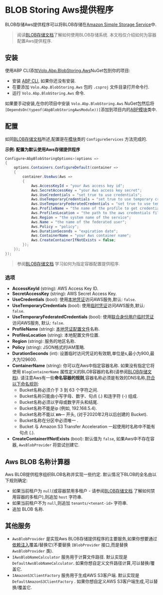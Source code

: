 # BLOB Storing Aws提供程序

BLOB存储Aws提供程序可以将BLOB存储在[Amazon Simple Storage Service](https://aws.amazon.com/cn/s3/)中.

> 阅读[BLOB存储文档](Blob-Storing.md)了解如何使用BLOB存储系统. 本文档仅介绍如何为容器配置Aws提供程序.

## 安装

使用ABP CLI添加[Volo.Abp.BlobStoring.Aws](https://www.nuget.org/packages/Volo.Abp.BlobStoring.Aws)NuGet包到你的项目:

* 安装 [ABP CLI](https://docs.abp.io/en/abp/latest/CLI), 如果你还没有安装.
* 在要添加 `Volo.Abp.BlobStoring.Aws` 包的 `.csproj` 文件目录打开命令行.
* 运行 `Volo.Abp.BlobStoring.Aws` 命令.

如果要手动安装,在你的项目中安装 `Volo.Abp.BlobStoring.Aws` NuGet包然后将`[DependsOn(typeof(AbpBlobStoringAwsModule))]`添加到项目内的[ABP模块](Module-Development-Basics.md)类中.

## 配置

如同[BLOB存储文档](Blob-Storing.md)所述,配置是在[模块](Module-Development-Basics.md)类的 `ConfigureServices` 方法完成的.

**示例: 配置为默认使用Aws存储提供程序**

````csharp
Configure<AbpBlobStoringOptions>(options =>
{
    options.Containers.ConfigureDefault(container =>
    {
        container.UseAws(Aws =>
        {
            Aws.AccessKeyId = "your Aws access key id";
            Aws.SecretAccessKey = "your Aws access key secret";
            Aws.UseCredentials = "set true to use credentials";
            Aws.UseTemporaryCredentials = "set true to use temporary credentials";
            Aws.UseTemporaryFederatedCredentials = "set true to use temporary federated credentials";
            Aws.ProfileName = "the name of the profile to get credentials from";
            Aws.ProfilesLocation = "the path to the aws credentials file to look at";
            Aws.Region = "the system name of the service";
            Aws.Name = "the name of the federated user";
            Aws.Policy = "policy";
            Aws.DurationSeconds = "expiration date";
            Aws.ContainerName = "your Aws container name";
            Aws.CreateContainerIfNotExists = false;
        });
    });
});
````

> 参阅[BLOB存储文档](Blob-Storing.md) 学习如何为指定容器配置提供程序.

### 选项

* **AccessKeyId** (string): AWS Access Key ID.
* **SecretAccessKey** (string): AWS Secret Access Key.
* **UseCredentials** (bool): 使用[本地凭证](https://docs.aws.amazon.com/zh_cn/AmazonS3/latest/dev/AuthUsingAcctOrUserCredentials.html)访问AWS服务,默认: `false`.
* **UseTemporaryCredentials** (bool): 使用[临时凭证](https://docs.aws.amazon.com/zh_cn/AmazonS3/latest/dev/AuthUsingTempSessionToken.html)访问AWS服务,默认: `false`.
* **UseTemporaryFederatedCredentials** (bool): 使用[联合身份用户临时凭证](https://docs.aws.amazon.com/zh_cn/AmazonS3/latest/dev/AuthUsingTempFederationToken.html)访问AWS服务, 默认: `false`.
* **ProfileName** (string): [本地凭证配置文件](https://docs.aws.amazon.com/zh_cn/sdk-for-net/v3/developer-guide/net-dg-config-creds.html)名称.
* **ProfilesLocation** (string): 本地配置文件位置.
* **Region** (string): 服务的地区名称.
* **Policy** (string): JSON格式的IAM策略.
* **DurationSeconds** (int): 设置临时访问凭证的有效期,单位是s,最小为900,最大为129600.
* **ContainerName** (string): 你可以在Aws中指定容器名称. 如果没有指定它将使用 `BlogContainerName` 属性定义的BLOB容器的名称(请参阅[BLOB存储文档](Blob-Storing.md)). 请注意Aws有一些**命名容器的规则**,容器名称必须是有效的DNS名称,[符合以下命名规则](https://docs.aws.amazon.com/AmazonS3/latest/dev/BucketRestrictions.html):
    * Bucket名称必须介于 3 到 63 个字符之间.
    * Bucket名称只能由小写字母、数字、句点 (.) 和连字符 (-) 组成.
    * Bucket名称必须以字母或数字开头和结尾.
    * Bucket名称不能是ip (例如, 192.168.5.4).
    * Bucket名称不能以 **xn--** 开头, (对于2020年2月以后创建的 Bucket).
    * Bucket名称在分区中必须唯一 .
    * Bucket 与 Amazon S3 Transfer Acceleration 一起使用时名称中不能有句点 (.).
* **CreateContainerIfNotExists** (bool): 默认值为 `false`, 如果Aws中不存在容器, `AwsBlobProvider` 将尝试创建它.

## Aws BLOB 名称计算器

Aws BLOB提供程序组织BLOB名称并实现一些约定. 默认情况下BLOB的全名由以下规则确定:

* 如果当前租户为 `null`(或容器禁用多租户 - 请参阅[BLOB存储文档](Blob-Storing.md) 了解如何禁用容器的多租户),则追加 `host` 字符串.
* 如果当前租户不为 `null`,则追加 `tenants/<tenant-id>` 字符串.
* 追加 BLOB 名称.

## 其他服务

* `AwsBlobProvider` 是实现Aws BLOB存储提供程序的主要服务,如果你想要通过[依赖注入](Dependency-Injection.md)覆盖/替换它(不要替换 `IBlobProvider` 接口,而是替换 `AwsBlobProvider` 类).
* `IAwsBlobNameCalculator` 服务用于计算文件路径. 默认实现是 `DefaultAwsBlobNameCalculator`. 如果你想自定义文件路径计算,可以替换/覆盖它.
* `IAmazonS3ClientFactory` 服务用于生成AWS S3客户端. 默认实现是 `DefaultAmazonS3ClientFactory` . 如果你想自定义AWS S3客户端生成,可以替换/覆盖它.
